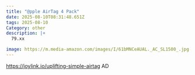 ```yaml
---
title: "@pple AirTag 4 Pack"
date: 2025-08-10T08:31:48.651Z
tags: 2025-08-10
Category: other
description: |+
  79.xx

image: https://m.media-amazon.com/images/I/61bMNCeAUAL._AC_SL1500_.jpg
---
```

https://joylink.io/uplifting-simple-airtag
AD